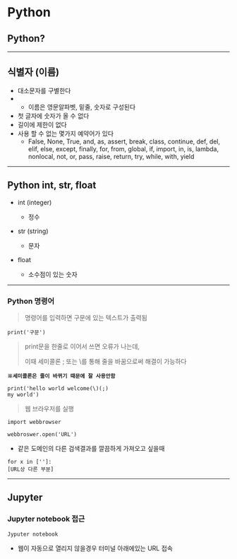 # Python

## Python?
---
## 식별자 (이름)

- 대소문자를 구별한다
- - 이름은 영문알파벳, 밑줄, 숫자로 구성된다
- 첫 글자에 숫자가 올 수 없다
- 길이에 제한이 없다
- 사용 할 수 없는 몇가지 예약어가 있다
  - False, None, True, and, as, assert, break, class, continue, def, del, elif, else, except, finally, for, from, global, if, import, in, is, lambda, nonlocal, not, or, pass, raise, return, try, while, with, yield

---

## Python int, str, float

- int (integer)
  - 정수 

- str (string)
  - 문자 
- float
  - 소수점이 있는 숫자

---
     
### Python 명령어

> 명령어를 입력하면 구문에 있는 텍스트가 출력됨
```
print('구문')
```
> print문을 한줄로 이어서 쓰면 오류가 나는데, 
> 
> 이때 세미콜론 ; 또는 \를 통해 줄을 바꿈으로써 해결이 가능하다

**``※세미콜론은 줄이 바뀌기 때문에 잘 사용안함``**

```
print('hello world welcome(\)(;)
my world')
```


>웹 브라우저를 실행
```
import webbrowser 

webbroswer.open('URL')
```
- 같은 도메인의 다른 검색결과를 깔끔하게 가져오고 싶을때
```
for x in ['']: 
[URL상 다른 부분]
```
---

## Jupyter

### Jupyter notebook 접근

```
Jyputer notebook
```
- 웹이 자동으로 열리지 않을경우 터미널 아래에있는 URL 접속

